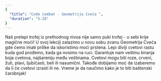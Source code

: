 ```yaml
---
{
  "title": "Code Combat - Geometrija Cveća ",
  "duration": "5:26"
}
---
```


Naš prelepi trofej iz prethodnog nivoa nije samo puki trofej - u sebi krije magične moći! U ovoj lekciji zalazimo u novu sobu zvanu Geometrija Cveća gde ćemo imati prilike da iskoristimo moći prstena. Lepi divlji cvetovi rastu kuda god prođemo, kada ga nosimo na ruci. Garantuje nam veštinu biranja boja cvetova, najšareniju među veštinama. Cvetovi mogu biti roze, crveni, žuti, plavi, ljubičasti, beli ili nasumični. Takođe dobijamo moć da izaberemo da li će cvetovi izrasti ili ne. Vreme je da naučimo kako je to biti baštenski čarobnjak!



